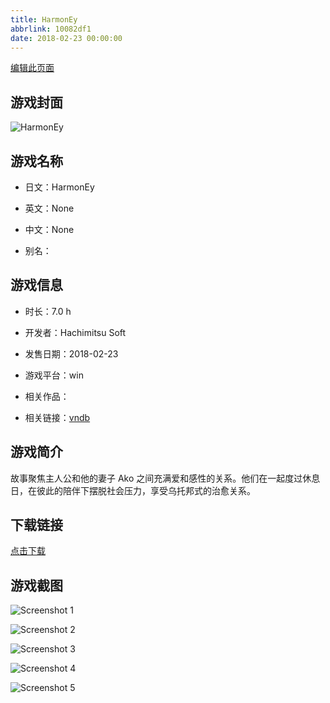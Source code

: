 ```yaml
---
title: HarmonEy
abbrlink: 10082df1
date: 2018-02-23 00:00:00
---
```

[编辑此页面](https://github.com/ACG-3/ADV3-source/blob/main/source/_posts/games/HarmonEy.md)

## 游戏封面

![HarmonEy](https://pan.timero.xyz/d/onedrive/img_lib_001/HarmonEy_cover.avif)


## 游戏名称

- 日文：HarmonEy
- 英文：None
- 中文：None

- 别名：


## 游戏信息

- 时长：7.0 h
- 开发者：Hachimitsu Soft
- 发售日期：2018-02-23
- 游戏平台：win
- 相关作品：

- 相关链接：[vndb](https://vndb.org/v22075)


## 游戏简介

故事聚焦主人公和他的妻子 Ako 之间充满爱和感性的关系。他们在一起度过休息日，在彼此的陪伴下摆脱社会压力，享受乌托邦式的治愈关系。


## 下载链接

[点击下载](https://pan.timero.xyz/onedrive/adv_lib_001/HarmonEy)


## 游戏截图


![Screenshot 1](https://pan.timero.xyz/d/onedrive/img_lib_001/HarmonEy_Screenshot_1.avif)

![Screenshot 2](https://pan.timero.xyz/d/onedrive/img_lib_001/HarmonEy_Screenshot_2.avif)

![Screenshot 3](https://pan.timero.xyz/d/onedrive/img_lib_001/HarmonEy_Screenshot_3.avif)

![Screenshot 4](https://pan.timero.xyz/d/onedrive/img_lib_001/HarmonEy_Screenshot_4.avif)

![Screenshot 5](https://pan.timero.xyz/d/onedrive/img_lib_001/HarmonEy_Screenshot_5.avif)

